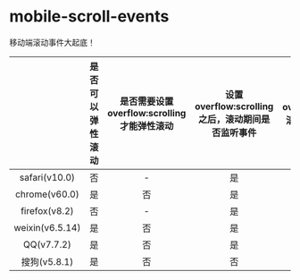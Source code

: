 # mobile-scroll-events
移动端滚动事件大起底！

|                 | 是否可以弹性滚动 | 是否需要设置overflow:scrolling才能弹性滚动 | 设置overflow:scrolling之后，滚动期间是否监听事件 | 未设置overflow:scrolling，滚动期间是否监听事件 |
|:---------------:|:-------------:|:-------------------------------------:|:------------------------------------------:|:----------------------------------------:|
|  safari(v10.0)  |       否      |                   -                   |                      是                     |                     是                    |
|  chrome(v60.0)  |       是      |                   否                   |                     是                     |                     是                    |
|  firefox(v8.2)  |       否      |                   -                   |                     是                     |                      是                    |
| weixin(v6.5.14) |       是      |                   否                   |                     是                     |                     是                    |
|   QQ(v7.7.2)    |       是      |                   否                   |                     是                     |                     是                    |
|   搜狗(v5.8.1)   |       是      |                   否                   |                     否                     |                     否                    |

